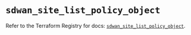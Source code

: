 # `sdwan_site_list_policy_object`

Refer to the Terraform Registry for docs: [`sdwan_site_list_policy_object`](https://registry.terraform.io/providers/ciscodevnet/sdwan/0.8.0/docs/resources/site_list_policy_object).
